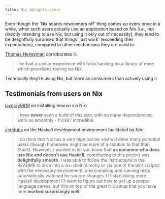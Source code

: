 ```yaml
---
title: Nix delights users
---
```


Even though the 'Nix scares newcomers off' thing comes up every once in a
while, when such users actually use an application based on Nix (i.e., not
directly intending to use Nix, but using it only out of necessity), they tend to
be delightfully surprised that things 'just work' (exceeding their
expectations), compared to other mechanisms they are used to.

[Thomas Honeyman](https://thomashoneyman.com/) corroborates it:

> I’ve had a similar experience with folks hacking on a library of mine which
  provisions tooling via Nix.

  Technically they’re using Nix, but more as consumers than actively using it


## Testimonials from users on Nix

[jaygray0919](https://github.com/srid/neuron/issues/122#issuecomment-616764831) on installing neuron via Nix:

> I have **never** seen a build of this size, with so many dependencies, work so
  smoothly - frickin' incredible.

[ceedubs](https://github.com/srid/neuron/pull/102#issuecomment-614095464) on the
Haskell development environment facilitated by Nix:

> I do think that Nix has a very high barrier and will deter many potential
  users (though homebrew might be more of a solution to that than Stack).
  However, I wanted to let you know that **as someone who does use Nix and doesn't
  use Haskell**, contributing to this project was **delightfully smooth**. I was able
  to follow the instructions in the README to drop into a nix-shell (directly or
  via one of the bin/ scripts) with the necessary environment, and compiling and
  running tests automatically watched for source changes. If I start doing more
  Haskell development I'll want to figure out how to set up a proper language
  server, but Vim on top of the great Nix setup that you have here **worked
  surprisingly well**!
